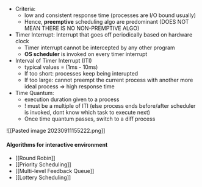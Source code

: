 - Criteria:
	- low and consistent response time (processes are I/O bound usually)
	- Hence, **preemptive** scheduling algo are predominant (DOES NOT MEAN THERE IS NO NON-PREMPTIVE ALGO)
- Timer Interrupt: Interrupt that goes off periodically based on hardware clock
	- Timer interrupt cannot be intercepted by any other program
	- **OS scheduler** is invoked on every timer interrupt
- Interval of Timer Interrupt (ITI)
	- typical values = (1ms - 10ms)
	- If too short: processes keep being interupted
	- If too large: cannot preempt the current process with another more ideal process => high response time
- Time Quantum: 
	- execution duration given to a process
	- ! must be a multiple of ITI (else process ends before/after scheduler is invoked, dont know which task to execute next)
	- Once time quantum passes, switch to a diff process

![[Pasted image 20230911155222.png]]

#### Algorithms for interactive environment

- [[Round Robin]]
- [[Priority Scheduling]]
- [[Multi-level Feedback Queue]]
- [[Lottery Scheduling]]